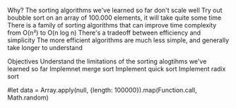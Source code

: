 Why?
    The sorting algorithms we've learned so far don't scale well
    Try out boubble sort on an array of 100.000 elements, it will take quite some time
    There is a family of sorting algorithms that can improve time complexity from O(n²) to O(n log n)
    There's a tradeoff between efficiency and simplicity
    The more efficient algorithms are much less simple, and generally take longer to understand

Objectives
    Understand the limitations of the sorting alogtihms we've learned so far
    Implemnet merge sort
    Implement quick sort
    Implement radix sort

#let data = Array.apply(null, {length: 100000}).map(Function.call, Math.random)